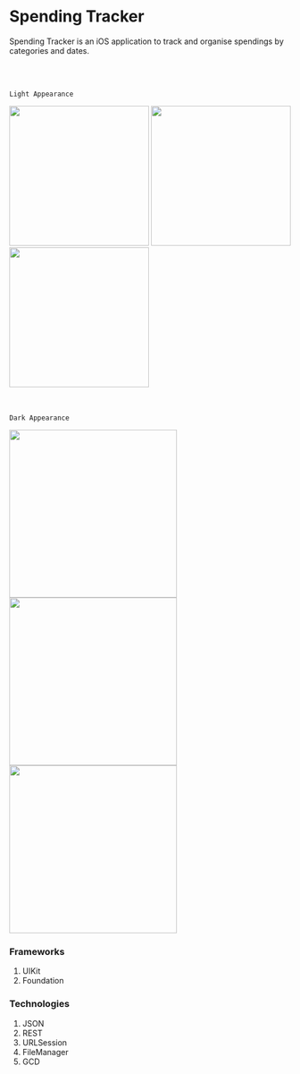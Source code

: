 # Spending Tracker
Spending Tracker is an iOS application to track and organise spendings by categories and dates.

<br>
<br>

`Light Appearance`

<img src="https://github.com/vllimonad/Wallet-App/assets/118442277/ecbc8476-2f53-4475-a17a-f9766e161e51" width="250" >
<img src="https://github.com/vllimonad/Wallet-App/assets/118442277/09981ff3-1ff9-42eb-b2fb-159f94d9cc57" width="250" >
<img src="https://github.com/vllimonad/Wallet-App/assets/118442277/2fb80544-2839-4bcc-8e69-8cea0ddcf89d" width="250" > <br>

<br>
<br>

`Dark Appearance`

<img src="https://github.com/vllimonad/Wallet-App/assets/118442277/39361ac5-f2bf-4fe6-9a8e-e12f81f40fe1" width="300" >
<img src="https://github.com/vllimonad/Wallet-App/assets/118442277/7079e6b4-a89a-4c82-a3a3-fba3d1c5621f" width="300" >
<img src="https://github.com/vllimonad/Wallet-App/assets/118442277/64449882-d612-41a5-9bf8-01174f505bdd" width="300" >


### Frameworks
1. UIKit
2. Foundation

### Technologies
1. JSON
2. REST
3. URLSession
4. FileManager
5. GCD


